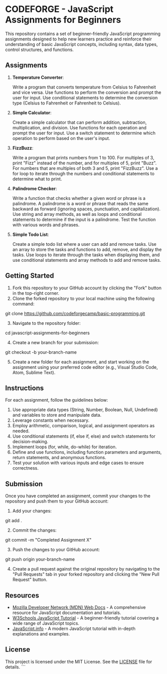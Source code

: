 # CODEFORGE - JavaScript Assignments for Beginners

This repository contains a set of beginner-friendly JavaScript programming assignments designed to help new learners practice and reinforce their understanding of basic JavaScript concepts, including syntax, data types, control structures, and functions.

## Assignments

1. **Temperature Converter**:

    Write a program that converts temperature from Celsius to Fahrenheit and vice versa. Use functions to perform the conversion and prompt the user for input. Use conditional statements to determine the conversion type (Celsius to Fahrenheit or Fahrenheit to Celsius).

2. **Simple Calculator**:

    Create a simple calculator that can perform addition, subtraction, multiplication, and division. Use functions for each operation and prompt the user for input. Use a switch statement to determine which operation to perform based on the user's input.

3. **FizzBuzz**:

    Write a program that prints numbers from 1 to 100. For multiples of 3, print "Fizz" instead of the number, and for multiples of 5, print "Buzz". For numbers that are multiples of both 3 and 5, print "FizzBuzz". Use a for loop to iterate through the numbers and conditional statements to determine what to print.

4. **Palindrome Checker**:

    Write a function that checks whether a given word or phrase is a palindrome. A palindrome is a word or phrase that reads the same backward as forward (ignoring spaces, punctuation, and capitalization). Use string and array methods, as well as loops and conditional statements to determine if the input is a palindrome. Test the function with various words and phrases.

5. **Simple Todo List**:

    Create a simple todo list where a user can add and remove tasks. Use an array to store the tasks and functions to add, remove, and display the tasks. Use loops to iterate through the tasks when displaying them, and use conditional statements and array methods to add and remove tasks.

## Getting Started

1. Fork this repository to your GitHub account by clicking the "Fork" button in the top-right corner.
2. Clone the forked repository to your local machine using the following command:

git clone https://github.com/codeforgecamp/basic-programming.git

3. Navigate to the repository folder:

cd javascript-assignments-for-beginners

4. Create a new branch for your submission:

git checkout -b your-branch-name

5. Create a new folder for each assignment, and start working on the assignment using your preferred code editor (e.g., Visual Studio Code, Atom, Sublime Text).

## Instructions

For each assignment, follow the guidelines below:

1. Use appropriate data types (String, Number, Boolean, Null, Undefined) and variables to store and manipulate data.
2. Leverage constants when necessary.
3. Employ arithmetic, comparison, logical, and assignment operators as needed.
4. Use conditional statements (if, else if, else) and switch statements for decision-making.
5. Implement loops (for, while, do-while) for iteration.
6. Define and use functions, including function parameters and arguments, return statements, and anonymous functions.
7. Test your solution with various inputs and edge cases to ensure correctness.

## Submission

Once you have completed an assignment, commit your changes to the repository and push them to your GitHub account:

1. Add your changes:

git add .

2. Commit the changes:

git commit -m "Completed Assignment X"

3. Push the changes to your GitHub account:

git push origin your-branch-name

4. Create a pull request against the original repository by navigating to the "Pull Requests" tab in your forked repository and clicking the "New Pull Request" button.

## Resources

- [Mozilla Developer Network (MDN) Web Docs](https://developer.mozilla.org/en-US/docs/Web/JavaScript) - A comprehensive resource for JavaScript documentation and tutorials.
- [W3Schools JavaScript Tutorial](https://www.w3schools.com/js/) - A beginner-friendly tutorial covering a wide range of JavaScript topics.
- [JavaScript.info](https://javascript.info/) - A modern JavaScript tutorial with in-depth explanations and examples.

## License

This project is licensed under the MIT License. See the [LICENSE](LICENSE) file for details.
​```
